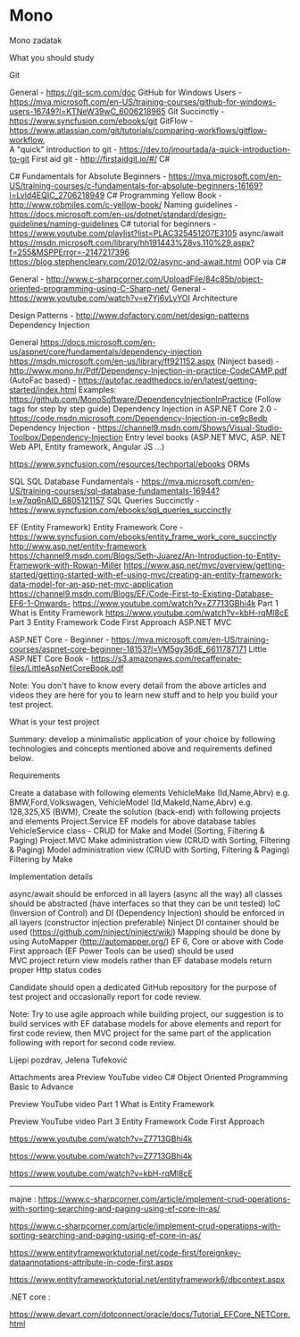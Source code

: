 # Mono
Mono zadatak

What you should study 

Git

General - https://git-scm.com/doc
GitHub for Windows Users - https://mva.microsoft.com/en-US/training-courses/github-for-windows-users-16749?l=KTNeW39wC_6006218965
Git Succinctly - https://www.syncfusion.com/ebooks/git
GitFlow - https://www.atlassian.com/git/tutorials/comparing-workflows/gitflow-workflow,  
A "quick" introduction to git - https://dev.to/jmourtada/a-quick-introduction-to-git
First aid git - http://firstaidgit.io/#/
C#

C# Fundamentals for Absolute Beginners - https://mva.microsoft.com/en-US/training-courses/c-fundamentals-for-absolute-beginners-16169?l=Lvld4EQIC_2706218949
C# Programming Yellow Book - http://www.robmiles.com/c-yellow-book/
Naming guidelines - https://docs.microsoft.com/en-us/dotnet/standard/design-guidelines/naming-guidelines
C# tutorial for beginners - https://www.youtube.com/playlist?list=PLAC325451207E3105 
async/await
https://msdn.microsoft.com/library/hh191443%28vs.110%29.aspx?f=255&MSPPError=-2147217396
https://blog.stephencleary.com/2012/02/async-and-await.html
OOP via C#

General - http://www.c-sharpcorner.com/UploadFile/84c85b/object-oriented-programming-using-C-Sharp-net/ 
General - https://www.youtube.com/watch?v=e7Yj6vLyYOI 
Architecture

Design Patterns - http://www.dofactory.com/net/design-patterns 
Dependency Injection

General
https://docs.microsoft.com/en-us/aspnet/core/fundamentals/dependency-injection
https://msdn.microsoft.com/en-us/library/ff921152.aspx
(Ninject based) - http://www.mono.hr/Pdf/Dependency-Injection-in-practice-CodeCAMP.pdf 
(AutoFac based) - https://autofac.readthedocs.io/en/latest/getting-started/index.html
Examples: https://github.com/MonoSoftware/DependencyInjectionInPractice (Follow tags for step by step guide)
Dependency Injection in ASP.NET Core 2.0 - https://code.msdn.microsoft.com/Dependency-Injection-in-ce9c8edb
Dependency Injection - https://channel9.msdn.com/Shows/Visual-Studio-Toolbox/Dependency-Injection
Entry level books (ASP.NET MVC, ASP. NET Web API, Entity framework, Angular JS ...)

https://www.syncfusion.com/resources/techportal/ebooks 
ORMs

SQL
SQL Database Fundamentals - https://mva.microsoft.com/en-US/training-courses/sql-database-fundamentals-16944?l=w7qq6nAID_6805121157
SQL Queries Succinctly - https://www.syncfusion.com/ebooks/sql_queries_succinctly
 

EF (Entity Framework)
Entity Framework Core - https://www.syncfusion.com/ebooks/entity_frame_work_core_succinctly
http://www.asp.net/entity-framework
https://channel9.msdn.com/Blogs/Seth-Juarez/An-Introduction-to-Entity-Framework-with-Rowan-Miller
https://www.asp.net/mvc/overview/getting-started/getting-started-with-ef-using-mvc/creating-an-entity-framework-data-model-for-an-asp-net-mvc-application
https://channel9.msdn.com/Blogs/EF/Code-First-to-Existing-Database-EF6-1-Onwards-
https://www.youtube.com/watch?v=Z7713GBhi4k Part 1 What is Entity Framework
https://www.youtube.com/watch?v=kbH-rqMl8cE Part 3 Entity Framework Code First Approach
ASP.NET MVC 

ASP.NET Core - Beginner - https://mva.microsoft.com/en-US/training-courses/aspnet-core-beginner-18153?l=VM5gy36dE_6611787171
Little ASP.NET Core Book - https://s3.amazonaws.com/recaffeinate-files/LittleAspNetCoreBook.pdf

 

Note: You don't have to know every detail from the above articles and videos they are here for you to learn new stuff and to help you build your test project.

What is your test project

Summary: develop a minimalistic application of your choice by following technologies and concepts mentioned above and requirements defined below.

Requirements

Create a database with following elements
VehicleMake (Id,Name,Abrv) e.g. BMW,Ford,Volkswagen,
VehicleModel (Id,MakeId,Name,Abrv) e.g. 128,325,X5 (BWM), 
Create the solution (back-end) with following projects and elements
Project.Service
EF models for above database tables
VehicleService class - CRUD for Make and Model (Sorting, Filtering & Paging)
Project.MVC 
Make administration view (CRUD with Sorting, Filtering & Paging)
Model administration view (CRUD with Sorting, Filtering & Paging)
Filtering by Make

Implementation details 

async/await should be enforced in all layers (async all the way)
all classes should be abstracted (have interfaces so that they can be unit tested)
IoC (Inversion of Control) and DI (Dependency Injection) should be enforced in all layers (constructor injection preferable) 
Ninject DI container should be used (https://github.com/ninject/ninject/wiki)
Mapping should be done by using AutoMapper (http://automapper.org/)
EF 6, Core or above with Code First approach (EF Power Tools can be used) should be used  
MVC project
return view models rather than EF database models
return proper Http status codes

Candidate should open a dedicated GitHub repository for the purpose of test project and occasionally report for code review.

Note: Try to use agile approach while building project, our suggestion is to build services with EF database models for above elements and report for first code review, then MVC project for the same part of the application following with report for second code review.

Lijepi pozdrav,
Jelena Tufeković

 
Attachments area
Preview YouTube video C# Object Oriented Programming Basic to Advance

Preview YouTube video Part 1 What is Entity Framework

Preview YouTube video Part 3 Entity Framework Code First Approach



https://www.youtube.com/watch?v=Z7713GBhi4k

https://www.youtube.com/watch?v=Z7713GBhi4k

https://www.youtube.com/watch?v=kbH-rqMl8cE


------------------------------------------------------------------------------------
majne : 
https://www.c-sharpcorner.com/article/implement-crud-operations-with-sorting-searching-and-paging-using-ef-core-in-as/

https://www.c-sharpcorner.com/article/implement-crud-operations-with-sorting-searching-and-paging-using-ef-core-in-as/

https://www.entityframeworktutorial.net/code-first/foreignkey-dataannotations-attribute-in-code-first.aspx

https://www.entityframeworktutorial.net/entityframework6/dbcontext.aspx


.NET core :

  https://www.devart.com/dotconnect/oracle/docs/Tutorial_EFCore_NETCore.html